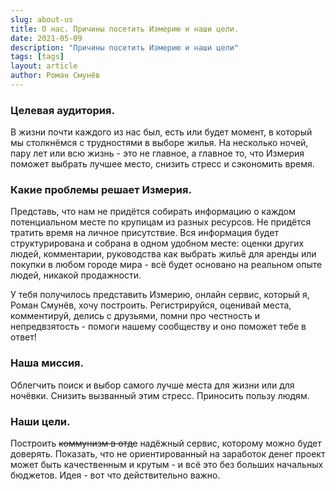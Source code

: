 ```yaml
---
slug: about-us
title: О нас. Причины посетить Измерию и наши цели.
date: 2021-05-09
description: "Причины посетить Измерию и наши цели"
tags: [tags]
layout: article
author: Роман Смунёв
---
```


<script>
    import Summary from "$lib/components/Blog/Article/Summary.svelte";
</script>

<Summary
    text="Мы уникальный, крутой и бесплатный сервис. Уменьшаем стресс."
/>

### Целевая аудитория.

В жизни почти каждого из нас был, есть или будет момент, в который мы столкнёмся с трудностями в выборе жилья. На несколько ночей, пару лет или всю жизнь - это не главное, а главное то, что Измерия поможет выбрать лучшее место, снизить стресс и сэкономить время.

### Какие проблемы решает Измерия.

Представь, что нам не придётся собирать информацию о каждом потенциальном месте по крупицам из разных ресурсов. Не придётся тратить время на личное присутствие. Вся информация будет структурирована и собрана в одном удобном месте: оценки других людей, комментарии, руководства как выбрать жильё для аренды или покупки в любом городе мира - всё будет основано на реальном опыте людей, никакой продажности.

У тебя получилось представить Измерию, онлайн сервис, который я, Роман Смунёв, хочу построить. Регистрируйся, оценивай места, комментируй, делись с друзьями, помни про честность и непредвзятость - помоги нашему сообществу и оно поможет тебе в ответ!

### Наша миссия.

Облегчить поиск и выбор самого лучше места для жизни или для ночёвки. Снизить вызванный этим стресс. Приносить пользу людям.

### Наши цели.

Построить <s>коммунизм в отде</s> надёжный сервис, которому можно будет доверять. Показать, что не ориентированный на заработок денег проект может быть качественным и крутым - и всё это без больших начальных бюджетов. Идея - вот что действительно важно.
